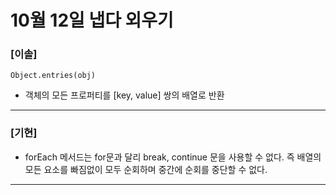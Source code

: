 # 10월 12일 냅다 외우기

### [이솔]
```
Object.entries(obj)
```
* 객체의 모든 프로퍼티를 [key, value] 쌍의 배열로 반환
<hr>

### [기현]
* forEach 메서드는 for문과 달리 break, continue 문을 사용할 수 없다. 즉 배열의 모든 요소를 빠짐없이 모두 순회하며 중간에 순회를 중단할 수 없다.
<hr>
